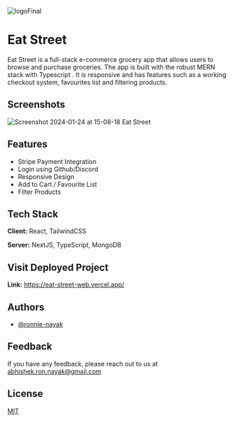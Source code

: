 ![logoFinal](https://github.com/ronnie-nayak/eat-street/assets/60402476/1d9e12a6-88f1-44a1-b696-f42bc3e09c0f)

# Eat Street

Eat Street is a full-stack e-commerce grocery app that allows users to browse and purchase groceries. The app is built with the robust MERN stack with Typescript . It is responsive and has features such as a working checkout system, favourites list and filtering products.

## Screenshots

![Screenshot 2024-01-24 at 15-08-18 Eat Street](https://github.com/ronnie-nayak/eat-street/assets/60402476/fc6358fc-769a-4047-b8b9-4b21a95d28b6)

## Features

- Stripe Payment Integration
- Login using Github/Discord
- Responsive Design
- Add to Cart / Favourite List
- Filter Products

## Tech Stack

**Client:** React, TailwindCSS

**Server:** NextJS, TypeScript, MongoDB

## Visit Deployed Project

**Link:** https://eat-street-web.vercel.app/

## Authors

- [@ronnie-nayak](https://github.com/ronnie-nayak)

## Feedback

If you have any feedback, please reach out to us at abhishek.ron.nayak@gmail.com

## License

[MIT](https://choosealicense.com/licenses/mit/)
